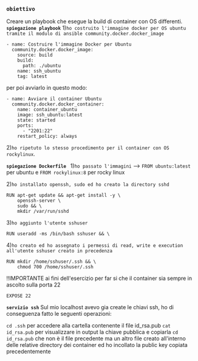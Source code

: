 ### **`obiettivo`**
Creare un playbook che esegue la build di container con OS differenti.
**`spiegazione playbook`**
1)`ho costruito l'immagine docker per OS ubuntu tramite il modulo di ansible community.docker.docker_image`

    - name: Costruire l'immagine Docker per Ubuntu
      community.docker.docker_image:
        source: build
        build:
          path: ./ubuntu
        name: ssh_ubuntu
        tag: latest
per poi avviarlo in questo modo:

    - name: Avviare il container Ubuntu
      community.docker.docker_container:
        name: container_ubuntu
        image: ssh_ubuntu:latest
        state: started
        ports:
          - "2201:22"
        restart_policy: always
2)`ho ripetuto lo stesso procedimento per il container con OS rockylinux`.

**`spiegazione Dockerfile `**
1)`ho passato l'immagini` --> `FROM ubuntu:latest` per ubuntu e `FROM rockylinux:8` per rocky linux 

2)`ho installato openssh, sudo ed ho creato la directory sshd`

    RUN apt-get update && apt-get install -y \
        openssh-server \
        sudo && \
        mkdir /var/run/sshd
3)`ho aggiunto l'utente sshuser`

    RUN useradd -ms /bin/bash sshuser && \
4)`ho creato ed ho assegnato i permessi di read, write e execution all'utente sshuser creato in precedenza`

    RUN mkdir /home/sshuser/.ssh && \
        chmod 700 /home/sshuser/.ssh
!!IMPORTANTE ai fini dell'esercizio per far si che il container sia sempre in ascolto sulla porta 22 

    EXPOSE 22
**`servizio ssh`**
Sul mio localhost avevo gia create le chiavi ssh, ho di conseguenza fatto le seguenti operazioni:

`cd .ssh` per accedere alla cartella contenente il file id_rsa.pub 
`cat id_rsa.pub` per visualizzare in output la chiave pubblica e copiarla 
`cd id_rsa.pub` che non è il file precedente ma un altro file creato all'interno delle relative directory dei container ed ho incollato la public key copiata precedentemente







